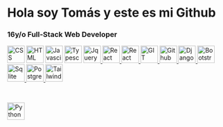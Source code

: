 <h1>Hola soy Tomás y este es mi Github</h1>


<h3>16y/o Full-Stack Web Developer</h3>




<a href="https://developer.mozilla.org/es/docs/Web/CSS"><img src="https://upload.wikimedia.org/wikipedia/commons/thumb/6/62/CSS3_logo.svg/800px-CSS3_logo.svg.png" width=40px height=40px alt="CSS"></a>
<a href="https://developer.mozilla.org/es/docs/Web/HTML"><img src="https://cdn-icons-png.flaticon.com/512/732/732212.png?w=360" width=40px height=40px alt="HTML"></a>
<a href="https://www.javascript.com"><img src="https://upload.wikimedia.org/wikipedia/commons/6/6a/JavaScript-logo.png" width=40px height=40px alt="Javascipt"></a>
<a href="https://www.typescript.com"><img src="https://img.icons8.com/color/480/typescript.png" width=40px height=40px alt="Typescript"></a>
<a href="https://jquery.com"><img src="https://blog.artegrafico.net/wp-content/uploads/2019/02/jQuery-logo.png" width=40px height=40px alt="Jquery">
</a>
<a href="https://es.reactjs.org"><img src="https://norbertoledo.es/feed/img/news/react-logo.png" width=40px height=40px alt="React">
</a>
<a href="https://v5.reactrouter.com/web/guides/quick-start"><img src="https://reacttraining.com/images/logo-icon-512.png" width=40px height=40px alt="React router">
</a>
<a href="https://git-scm.com"><img src="https://miro.medium.com/max/650/1*zzvdRmHGGXONZpuQ2FeqsQ.png" width=40px height=40px alt="GIT">
</a>
<a href="https://github.com"><img src="https://cdn-icons-png.flaticon.com/512/25/25231.png" width=40px height=40px alt="Github">
</a>
<a href="https://www.djangoproject.com"><img src="https://blog.qilinlab.com/content/images/2020/12/kisspng-django-web-development-web-framework-python-softwa-django-5b45d914274e46.055745571531304212161.png" width=40px height=40px alt="Django">
</a>
<a href="https://getbootstrap.com"><img src="https://seocom.agency/wp-content/uploads/2019/02/bootstrap-stack.png" width=40px height=40px alt="Bootstrap">
</a>
<a href="https://www.sqlite.org/index.html"><img src="https://www.aprendexojo.com/wp-content/uploads/2018/03/Sqlite.png" width=40px height=40px alt="Sqlite">
</a>
<a href="https://www.sqlite.org/index.html"><img src="https://upload.wikimedia.org/wikipedia/commons/thumb/2/29/Postgresql_elephant.svg/640px-Postgresql_elephant.svg.png" width=40px height=40px alt="PostgreSQL">
</a>
<a href="https://tailwindcss.com"><img src="https://upload.wikimedia.org/wikipedia/commons/thumb/d/d5/Tailwind_CSS_Logo.svg/1024px-Tailwind_CSS_Logo.svg.png" width=40px height=40px alt="Tailwind CSS"></a>



<br/>

<a href="https://www.python.org"><img src="https://upload.wikimedia.org/wikipedia/commons/thumb/c/c3/Python-logo-notext.svg/1200px-Python-logo-notext.svg.png" width=40px height=40px alt="Python">
</a>
